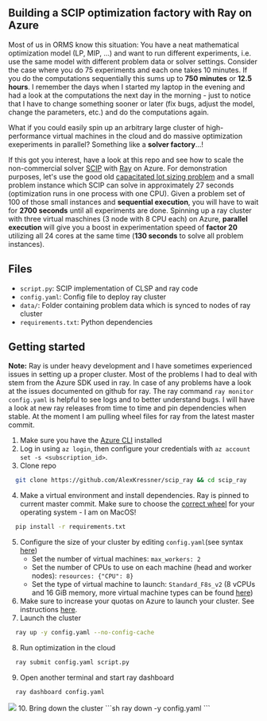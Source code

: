 ## Building a SCIP optimization factory with Ray on Azure
Most of us in ORMS know this situation: You have a neat mathematical optimization model (LP, MIP, ...) and want to run different experiments, i.e. use the same model with different problem data or solver settings. Consider the case where you do 75 experiments and each one takes 10 minutes. If you do the computations sequentially this sums up to **750 minutes** or **12.5 hours**. I remember the days when I started my laptop in the evening and had a look at the computations the next day in the morning - just to notice that I have to change something sooner or later (fix bugs, adjust the model, change the parameters, etc.) and do the computations again. 

What if you could easily spin up an arbitrary large cluster of high-performance virtual machines in the cloud and do massive optimization exeperiments in parallel? Something like a **solver factory**...! 

If this got you interest, have a look at this repo and see how to scale the non-commercial solver [SCIP](https://www.scipopt.org/index.php#about) with [Ray](https://www.ray.io) on Azure. For demonstration purposes, let's use the good old [capacitated lot sizing problem](https://www.sciencedirect.com/science/article/pii/S0305048303000598) and a small problem instance which SCIP can solve in approximately 27 seconds (optimization runs in one process with one CPU). Given a problem set of 100 of those small instances and **sequential execution**, you will have to wait for **2700 seconds** until all experiments are done. Spinning up a ray cluster with three virtual maschines (3 node with 8 CPU each) on Azure, **parallel execution** will give you a boost in experimentation speed of **factor 20** utilizing all 24 cores at the same time (**130 seconds** to solve all problem instances). 

## Files
- ``script.py``: SCIP implementation of CLSP and ray code
- ``config.yaml``: Config file to deploy ray cluster
- ``data/``: Folder containing problem data which is synced to nodes of ray cluster
- ``requirements.txt``: Python dependencies

## Getting started
**Note:** Ray is under heavy development and I have sometimes experienced issues in setting up a proper cluster. Most of the problems I had to deal with stem from the Azure SDK used in ray. In case of any problems have a look at the issues documented on github for ray. The ray command ``ray monitor config.yaml`` is helpful to see logs and to better understand bugs. I will have a look at new ray releases from time to time and pin dependencies when stable. At the moment I am pulling wheel files for ray from the latest master commit.


1. Make sure you have the [Azure CLI](https://docs.microsoft.com/en-us/cli/azure/install-azure-cli) installed 
2. Log in using ``az login``, then configure your credentials with ``az account set -s <subscription_id>``.
3. Clone repo
  ```sh
    git clone https://github.com/AlexKressner/scip_ray && cd scip_ray
  ```
4. Make a virtual environment and install dependencies. Ray is pinned to current master commit. Make sure to choose the [correct wheel](ttps://docs.ray.io/en/latest/installation.html) for your operating system - I am on MacOS!
  ```sh
    pip install -r requirements.txt
  ```
5. Configure the size of your cluster by editing ``config.yaml``(see syntax [here](https://docs.ray.io/en/latest/cluster/config.html))
    - Set the number of virtual machines: ``max_workers: 2``
    - Set the number of CPUs to use on each machine (head and worker nodes): ``resources: {"CPU": 8}``
    - Set the type of virtual machine to launch: ``Standard_F8s_v2`` (8 vCPUs and 16 GiB memory, more virtual machine types can be found [here](https://docs.microsoft.com/en-us/azure/virtual-machines/fsv2-series))
6. Make sure to increase your quotas on Azure to launch your cluster. See instructions [here](https://docs.microsoft.com/en-us/azure/azure-portal/supportability/per-vm-quota-requests).
7. Launch the cluster
  ```sh
    ray up -y config.yaml --no-config-cache
  ```
8. Run optimization in the cloud
  ```sh
    ray submit config.yaml script.py
  ``` 
9. Open another terminal and start ray dashboard
  ```sh
    ray dashboard config.yaml
  ```
  <img src="https://user-images.githubusercontent.com/25706472/151393482-ab535063-c246-4ca2-9c4c-1e7fe5dd70eb.png">
10. Bring down the cluster
  ```sh
    ray down -y config.yaml
  ```



  